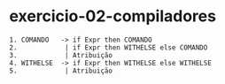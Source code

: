 # exercicio-02-compiladores

```
1. COMANDO   -> if Expr then COMANDO
2.            | if Expr then WITHELSE else COMANDO
3.            | Atribuição
4. WITHELSE  -> if Expr then WITHELSE else WITHELSE
5.            | Atribuição
```
